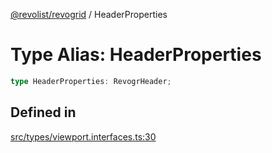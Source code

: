 [@revolist/revogrid](README.md) / HeaderProperties

# Type Alias: HeaderProperties

```ts
type HeaderProperties: RevogrHeader;
```

## Defined in

[src/types/viewport.interfaces.ts:30](https://github.com/revolist/revogrid/blob/d69bb90753f30d16a898150d08ff61a1e2f66a39/src/types/viewport.interfaces.ts#L30)
